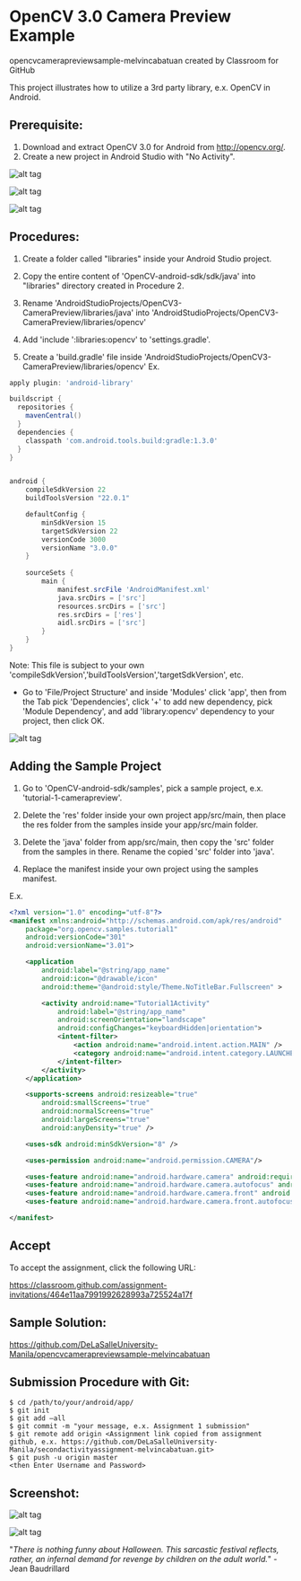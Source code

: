 # OpenCV 3.0 Camera Preview Example 

opencvcamerapreviewsample-melvincabatuan created by Classroom for GitHub

This project illustrates how to utilize a 3rd party library, e.x. OpenCV in Android.

## Prerequisite:

1. Download and extract OpenCV 3.0 for Android from http://opencv.org/.
2. Create a new project in Android Studio with "No Activity".

![alt tag](https://github.com/DeLaSalleUniversity-Manila/opencvcamerapreviewsample-melvincabatuan/blob/master/OpenCV_001.png)

![alt tag](https://github.com/DeLaSalleUniversity-Manila/opencvcamerapreviewsample-melvincabatuan/blob/master/OpenCV_002.png)

![alt tag](https://github.com/DeLaSalleUniversity-Manila/opencvcamerapreviewsample-melvincabatuan/blob/master/OpenCV_003.png)

## Procedures:

1. Create a folder called "libraries" inside your Android Studio project.

2. Copy the entire content of 'OpenCV-android-sdk/sdk/java' into "libraries" directory created in Procedure 2. 

3. Rename 'AndroidStudioProjects/OpenCV3-CameraPreview/libraries/java' into 'AndroidStudioProjects/OpenCV3-CameraPreview/libraries/opencv' 
4. Add 'include ':libraries:opencv' to 'settings.gradle'.
5. Create a 'build.gradle' file inside 'AndroidStudioProjects/OpenCV3-CameraPreview/libraries/opencv'
Ex. 

```gradle
apply plugin: 'android-library'

buildscript {
  repositories {
    mavenCentral()
  }
  dependencies {
    classpath 'com.android.tools.build:gradle:1.3.0'
  }
}


android {
    compileSdkVersion 22
    buildToolsVersion "22.0.1"

    defaultConfig {
    	minSdkVersion 15
    	targetSdkVersion 22
    	versionCode 3000
    	versionName "3.0.0"
    }
	
	sourceSets {
    	main {
      		manifest.srcFile 'AndroidManifest.xml'
      		java.srcDirs = ['src']
      		resources.srcDirs = ['src']
      		res.srcDirs = ['res']
      		aidl.srcDirs = ['src']
    	}
	}
}
```
Note: This file is subject to your own 'compileSdkVersion','buildToolsVersion','targetSdkVersion', etc.

* Go to 'File/Project Structure' and inside 'Modules' click 'app', then from the Tab pick 'Dependencies', click '+' to add new dependency, pick 'Module Dependency', and add 'library:opencv' dependency to your project, then click OK.

![alt tag](https://github.com/DeLaSalleUniversity-Manila/opencvcamerapreviewsample-melvincabatuan/blob/master/OpenCV_004.png)

## Adding the Sample Project

1. Go to 'OpenCV-android-sdk/samples', pick a sample project, e.x. 'tutorial-1-camerapreview'.  

2. Delete the 'res' folder inside your own project app/src/main, then place the res folder from the samples inside your app/src/main folder.

3. Delete the 'java' folder from app/src/main, then copy the 'src' folder from the samples in there. Rename the copied 'src' folder into 'java'.

4. Replace the manifest inside your own project using the samples manifest.

E.x.

```xml
<?xml version="1.0" encoding="utf-8"?>
<manifest xmlns:android="http://schemas.android.com/apk/res/android"
    package="org.opencv.samples.tutorial1"
    android:versionCode="301"
    android:versionName="3.01">

    <application
        android:label="@string/app_name"
        android:icon="@drawable/icon"
        android:theme="@android:style/Theme.NoTitleBar.Fullscreen" >

        <activity android:name="Tutorial1Activity"
            android:label="@string/app_name"
            android:screenOrientation="landscape"
            android:configChanges="keyboardHidden|orientation">
            <intent-filter>
                <action android:name="android.intent.action.MAIN" />
                <category android:name="android.intent.category.LAUNCHER" />
            </intent-filter>
        </activity>
    </application>

    <supports-screens android:resizeable="true"
        android:smallScreens="true"
        android:normalScreens="true"
        android:largeScreens="true"
        android:anyDensity="true" />

    <uses-sdk android:minSdkVersion="8" />

    <uses-permission android:name="android.permission.CAMERA"/>

    <uses-feature android:name="android.hardware.camera" android:required="false"/>
    <uses-feature android:name="android.hardware.camera.autofocus" android:required="false"/>
    <uses-feature android:name="android.hardware.camera.front" android:required="false"/>
    <uses-feature android:name="android.hardware.camera.front.autofocus" android:required="false"/>

</manifest>
```

## Accept

To accept the assignment, click the following URL:

https://classroom.github.com/assignment-invitations/464e11aa7991992628993a725524a17f

## Sample Solution:

https://github.com/DeLaSalleUniversity-Manila/opencvcamerapreviewsample-melvincabatuan

## Submission Procedure with Git: 

```shell
$ cd /path/to/your/android/app/
$ git init
$ git add –all
$ git commit -m "your message, e.x. Assignment 1 submission"
$ git remote add origin <Assignment link copied from assignment github, e.x. https://github.com/DeLaSalleUniversity-Manila/secondactivityassignment-melvincabatuan.git>
$ git push -u origin master
<then Enter Username and Password>
```


## Screenshot:

![alt tag](https://github.com/DeLaSalleUniversity-Manila/opencvcamerapreviewsample-melvincabatuan/blob/master/device-2015-11-02-084936.png)

![alt tag](https://github.com/DeLaSalleUniversity-Manila/opencvcamerapreviewsample-melvincabatuan/blob/master/device-2015-11-02-085223.png)

"*There is nothing funny about Halloween. This sarcastic festival reflects, rather, an infernal demand for revenge by children on the adult world.*" - Jean Baudrillard
